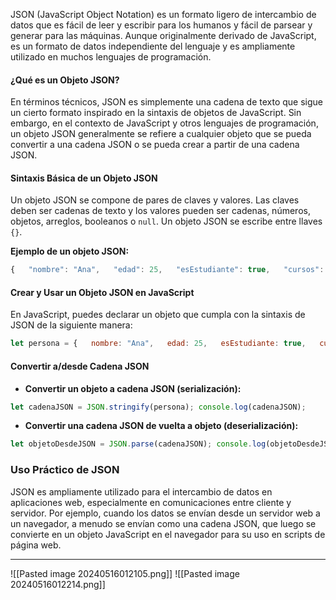 JSON (JavaScript Object Notation) es un formato ligero de intercambio de datos que es fácil de leer y escribir para los humanos y fácil de parsear y generar para las máquinas. Aunque originalmente derivado de JavaScript, es un formato de datos independiente del lenguaje y es ampliamente utilizado en muchos lenguajes de programación.

#### ¿Qué es un Objeto JSON?

En términos técnicos, JSON es simplemente una cadena de texto que sigue un cierto formato inspirado en la sintaxis de objetos de JavaScript. Sin embargo, en el contexto de JavaScript y otros lenguajes de programación, un objeto JSON generalmente se refiere a cualquier objeto que se pueda convertir a una cadena JSON o se pueda crear a partir de una cadena JSON.

#### Sintaxis Básica de un Objeto JSON

Un objeto JSON se compone de pares de claves y valores. Las claves deben ser cadenas de texto y los valores pueden ser cadenas, números, objetos, arreglos, booleanos o `null`. Un objeto JSON se escribe entre llaves `{}`.

**Ejemplo de un objeto JSON:**

```js
{   "nombre": "Ana",   "edad": 25,   "esEstudiante": true,   "cursos": ["Matemáticas", "Inglés", "Programación"],   "direccion": {     "calle": "Calle Falsa 123",     "ciudad": "Ciudad Ejemplo"   } }
```

#### Crear y Usar un Objeto JSON en JavaScript

En JavaScript, puedes declarar un objeto que cumpla con la sintaxis de JSON de la siguiente manera:

```js
let persona = {   nombre: "Ana",   edad: 25,   esEstudiante: true,   cursos: ["Matemáticas", "Inglés", "Programación"],   direccion: {     calle: "Calle Falsa 123",     ciudad: "Ciudad Ejemplo"   } };
```

#### Convertir a/desde Cadena JSON

- **Convertir un objeto a cadena JSON (serialización):**
    
```js
let cadenaJSON = JSON.stringify(persona); console.log(cadenaJSON);
```
    
- **Convertir una cadena JSON de vuelta a objeto (deserialización):**

    
```js
let objetoDesdeJSON = JSON.parse(cadenaJSON); console.log(objetoDesdeJSON);
```
    

### Uso Práctico de JSON

JSON es ampliamente utilizado para el intercambio de datos en aplicaciones web, especialmente en comunicaciones entre cliente y servidor. Por ejemplo, cuando los datos se envían desde un servidor web a un navegador, a menudo se envían como una cadena JSON, que luego se convierte en un objeto JavaScript en el navegador para su uso en scripts de página web.


---
![[Pasted image 20240516012105.png]]
![[Pasted image 20240516012214.png]]
